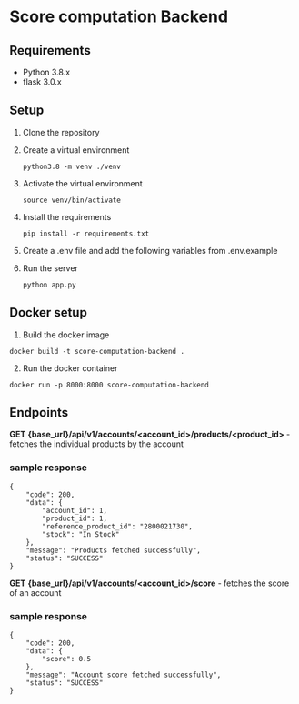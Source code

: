 # Score computation Backend

## Requirements

- Python 3.8.x
- flask 3.0.x

## Setup

1. Clone the repository

2. Create a virtual environment

   ```
   python3.8 -m venv ./venv
   ```

3. Activate the virtual environment

   ```
   source venv/bin/activate
   ```

4. Install the requirements

   ```
   pip install -r requirements.txt
   ```

5. Create a .env file and add the following variables from .env.example

6. Run the server

   ```
   python app.py
   ```

## Docker setup

1. Build the docker image

```
docker build -t score-computation-backend .
```

2. Run the docker container

```
docker run -p 8000:8000 score-computation-backend
```

## Endpoints

**GET** **{base_url}/api/v1/accounts/<account_id>/products/<product_id>** - fetches the individual products by the account

### sample response

```
{
    "code": 200,
    "data": {
        "account_id": 1,
        "product_id": 1,
        "reference_product_id": "2800021730",
        "stock": "In Stock"
    },
    "message": "Products fetched successfully",
    "status": "SUCCESS"
}
```

**GET** **{base_url}/api/v1/accounts/<account_id>/score** - fetches the score of an account

### sample response

```
{
    "code": 200,
    "data": {
        "score": 0.5
    },
    "message": "Account score fetched successfully",
    "status": "SUCCESS"
}
```
